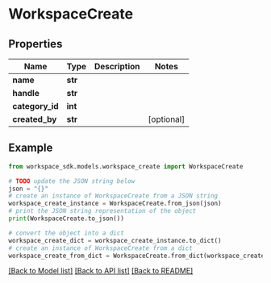 # WorkspaceCreate


## Properties

Name | Type | Description | Notes
------------ | ------------- | ------------- | -------------
**name** | **str** |  | 
**handle** | **str** |  | 
**category_id** | **int** |  | 
**created_by** | **str** |  | [optional] 

## Example

```python
from workspace_sdk.models.workspace_create import WorkspaceCreate

# TODO update the JSON string below
json = "{}"
# create an instance of WorkspaceCreate from a JSON string
workspace_create_instance = WorkspaceCreate.from_json(json)
# print the JSON string representation of the object
print(WorkspaceCreate.to_json())

# convert the object into a dict
workspace_create_dict = workspace_create_instance.to_dict()
# create an instance of WorkspaceCreate from a dict
workspace_create_from_dict = WorkspaceCreate.from_dict(workspace_create_dict)
```
[[Back to Model list]](../README.md#documentation-for-models) [[Back to API list]](../README.md#documentation-for-api-endpoints) [[Back to README]](../README.md)


